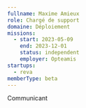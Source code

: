 ```yaml
---
fullname: Maxime Amieux
role: Chargé de support
domaine: Déploiement
missions:
  - start: 2023-05-09
    end: 2023-12-01
    status: independent
    employer: Opteamis
startups:
  - reva
memberType: beta
---
```


Communicant
